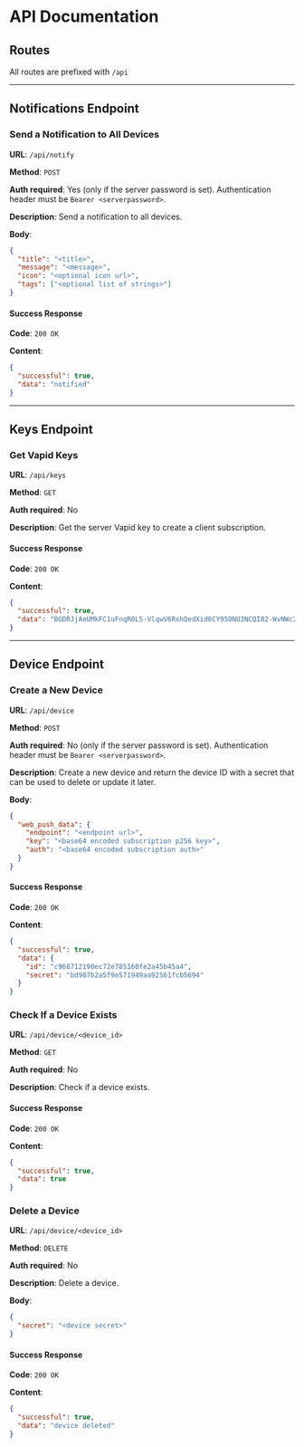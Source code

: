 # API Documentation

## Routes

All routes are prefixed with `/api`

---

## Notifications Endpoint

### Send a Notification to All Devices

**URL**: `/api/notify`

**Method**: `POST`

**Auth required**: Yes (only if the server password is set). Authentication
header must be `Bearer <serverpassword>`.

**Description**: Send a notification to all devices.

**Body**:

```json
{
  "title": "<title>",
  "message": "<message>",
  "icon": "<optional icon url>",
  "tags": ["<optional list of strings>"]
}
```

#### Success Response

**Code**: `200 OK`

**Content**:

```json
{
  "successful": true,
  "data": "notified"
}
```

---

## Keys Endpoint

### Get Vapid Keys

**URL**: `/api/keys`

**Method**: `GET`

**Auth required**: No

**Description**: Get the server Vapid key to create a client subscription.

#### Success Response

**Code**: `200 OK`

**Content**:

```json
{
  "successful": true,
  "data": "BGDRJjAeUMkFC1uFnqR0L5-VlqwV6RxhQedXid6CY95ONU3NCQI82-WvNWc2vc9HV8YOIAC9VsMrMhJhi3XS8MQ"
}
```

---

## Device Endpoint

### Create a New Device

**URL**: `/api/device`

**Method**: `POST`

**Auth required**: No (only if the server password is set). Authentication header must be `Bearer <serverpassword>`.

**Description**: Create a new device and return the device ID with a secret that
can be used to delete or update it later.

**Body**:

```json
{
  "web_push_data": {
    "endpoint": "<endpoint url>",
    "key": "<base64 encoded subscription p256 key>",
    "auth": "<base64 encoded subscription auth>"
  }
}
```

#### Success Response

**Code**: `200 OK`

**Content**:

```json
{
  "successful": true,
  "data": {
    "id": "c968712190ec72e785160fe2a45b45a4",
    "secret": "bd907b2a5f9e571949aa92561fcb5694"
  }
}
```

### Check If a Device Exists

**URL**: `/api/device/<device_id>`

**Method**: `GET`

**Auth required**: No

**Description**: Check if a device exists.

#### Success Response

**Code**: `200 OK`

**Content**:

```json
{
  "successful": true,
  "data": true
}
```

### Delete a Device

**URL**: `/api/device/<device_id>`

**Method**: `DELETE`

**Auth required**: No

**Description**: Delete a device.

**Body**:

```json
{
  "secret": "<device secret>"
}
```

#### Success Response

**Code**: `200 OK`

**Content**:

```json
{
  "successful": true,
  "data": "device deleted"
}
```

